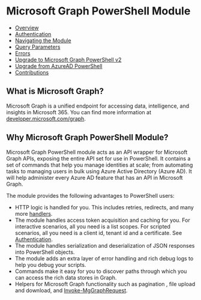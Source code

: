 ﻿# Microsoft Graph PowerShell Module

- [Overview](https://learn.microsoft.com/powershell/microsoftgraph/overview)
- [Authentication](./authentication.md)
- [Navigating the Module](https://learn.microsoft.com/powershell/microsoftgraph/navigating)
- [Query Parameters](https://learn.microsoft.com/powershell/microsoftgraph/use-query-parameters)
- [Errors](https://learn.microsoft.com/powershell/microsoftgraph/troubleshooting)
- [Upgrade to Microsoft Graph PowerShell v2](./upgrade-to-v2.md)
- [Upgrade from AzureAD PowerShell](https://learn.microsoft.com/powershell/microsoftgraph/migration-steps)
- [Contributions](../CONTRIBUTING.md)

## What is Microsoft Graph?

Microsoft Graph is a unified endpoint for accessing data, intelligence, and insights in Microsoft 365. You can find more information at [developer.microsoft.com/graph](https://developer.microsoft.com/graph).

## Why Microsoft Graph PowerShell Module?

Microsoft Graph PowerShell module acts as an API wrapper for Microsoft Graph APIs, exposing the entire API set for use in PowerShell. It contains a set of commands that help you manage identities at scale; from automating tasks to managing users in bulk using Azure Active Directory (Azure AD). It will help administer every Azure AD feature that has an API in Microsoft Graph.

The module provides the following advantages to PowerShell users:

- HTTP logic is handled for you. This includes retries, redirects, and many more [handlers](https://github.com/microsoftgraph/msgraph-sdk-design#sdk-features-support).
- The module handles access token acquisition and caching for you. For interactive scenarios, all you need is a list scopes. For scripted scenarios, all you need is a client id, tenant id and a certificate. See [Authentication](./authentication.md).
- The module handles serialization and deserialization of JSON responses into PowerShell objects.
- The module adds an extra layer of error handling and rich debug logs to help you debug your scripts.
- Commands make it easy for you to discover paths through which you can access the rich data stores in Graph.
- Helpers for Microsoft Graph functionality such as pagination , file upload and download, and [Invoke-MgGraphRequest](https://learn.microsoft.com/powershell/microsoftgraph/authentication-commands?view=graph-powershell-1.0#using-invoke-mggraphrequest).
